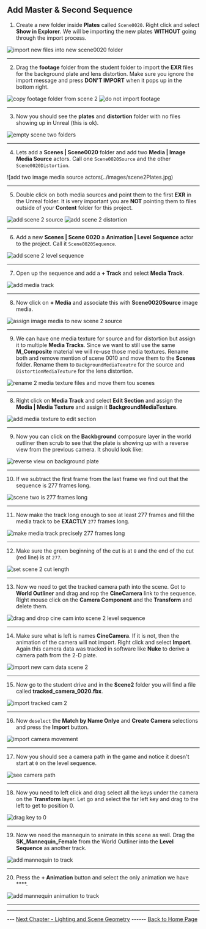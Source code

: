 ## Add Master & Second Sequence

1.  Create a new folder inside **Plates** called `Scene0020`.  Right click and select **Show in Explorer**.  We will be importing the new plates **WITHOUT** going through the import process.

![import new files into new scene0020 folder](../images/showInExplorerSc2.jpg)

***

2.  Drag the **footage** folder from the student folder to import the **EXR** files for the background plate and lens distortion.  Make sure you ignore the import message and press **DON'T IMPORT** when it pops up in the bottom right.

![copy footage folder from scene 2](../images/scopyScene2.jpg)
![do not import footage](../images/dontImort.jpg)
***



3. Now you should see the **plates** and **distortion** folder with no files showing up in Unreal (this is ok).

![empty scene two folders](../images/distortionPlateFolder.jpg)

***

4.  Lets add a **Scenes | Scene0020** folder and add two **Media | Image Media Source** actors.  Call one `Scene0020Source` and the other `Scene0020Distortion`.

![add two image media source actors(../images/scene2Plates.jpg)
*** 

5.  Double click on both media sources and point them to the first **EXR** in the Unreal folder.  It is very important you are **NOT** pointing them to files outside of your **Content** folder for this project.

![add scene 2 source](../images/linkScene2Source.jpg)
![add scene 2 distortion](../images/linkScene2Distortion.jpg)

***

6.  Add a new **Scenes | Scene 0020** a **Animation | Level Sequence** actor to the project. Call it `Scene0020Sequence`.

![add scene 2 level sequence](../images/addScene2Sequence.jpg)

***

7.  Open up the sequence and add a **+ Track** and select **Media Track**.

![add media track](../images/addMediaTrackSequence2.jpg)

***

8. Now click on **+ Media** and associate this with **Scene0020Source** image media.

![assign image media to new scene 2 source](../images/addScene2ToTrack.jpg)

***

9. We can have one media texture for source and for distortion but assign it to multiple **Media Tracks**.  Since we want to still use the same **M_Composite** material we will re-use those media textures.  Rename both and remove mention of scene 0010 and move them to the **Scenes** folder. Rename them to `BackgroundMediaTexutre` for the source and `DistortionMediaTexture` for the lens distortion.

![rename 2 media texture files and move them tou scenes](../images/moveRenameMediaTextures.jpg)

***

8.  Right click on **Media Track** and select **Edit Section** and assign the **Media | Media Texture** and assign it **BackgroundMediaTexture**.  

![add media texture to edit section](../images/assignSc2MediaTextureToTrack.jpg)

***

9.  Now you can click on the **Backbground** composure layer in the world outliner then scrub to see that the plate is showing up with a reverse view from the previous camera.  It should look like:

![reverse view on background plate](../images/sc2BackgroundPlate.jpg)

***

10. If we subtract the first frame from the last frame we find out that the sequence is 277 frames long.

![scene two is 277 frames long](../images/lengthOfSc2.jpg)

***

11. Now make the track long enough to see at least 277 frames and fill the media track to be **EXACTLY** `277` frames long.

![make media track precisely 277 frames long](../images/haveMediaTrackFillCut.jpg)

***

12.  Make sure the green beginning of the cut is at `0` and the end  of the cut (red line) is at `277`.

![set scene 2 cut length](../images/setBeginingAndEndSc2Cut.jpg)

***

13. Now we need to get the tracked camera path into the scene.  Got to **World Outliner** and drag and rop the **CineCamera** link to the sequence.  Right mouse click on the **Camera Component** and the **Transform** and delete them.

![drag and drop cine cam into scene 2 level sequence](../images/dragCineCamClearOldJunk.jpg)

***

14.  Make sure what is left is names **CineCamera**.  If it is not, then the animation of the camera will not import. Right click and select **Import**. Again this camera data was tracked in software like **Nuke** to derive a camera path from the 2-D plate.

![import new cam data scene 2](../images/importCeneCamDataSc2.jpg)

***

15. Now go to the student drive and in the **Scene2** folder you will find a file called **tracked_camera_0020.fbx**.

![import tracked cam 2](../images/importtTrackedCam2.jpg)

***

16.  Now `deselect` the **Match by Name Onlye** and **Create Camera** selections and press the **Import** button.

![import camera movement](../images/scene2CanImport.jpg)

***

17.  Now you should see a camera path in the game and notice it doesn't start at `0` on the level sequence.

![see camera path](../images/camPath.jpg)

***

18.  Now you need to left click and drag select all the keys under the camera on the **Transform** layer.  Let go and select the far left key and drag to the left to get to position 0.

![drag key to 0](../images/dragKeyTo0.jpg)

***

19.  Now we need the mannequin to animate in this scene as well.  Drag the **SK_Mannequin_Female** from the World Outliner into the **Level Sequence** as another track.

![add mannequin to track](../images/dragPlayerInTimeline.jpg)

***

20.  Press the **+ Animation** button and select the only animation we have ****.

![add mannequin animation to track](../images/importAnim.jpg)

***


















***

--- [Next Chapter - Lighting and Scene Geometry](../shadow/README.md) ------ [Back to Home Page](../README.md)